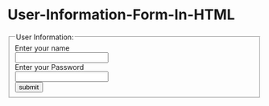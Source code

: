 # User-Information-Form-In-HTML
<form>  
     <fieldset>  
      <legend>User Information:</legend>  
    <label for="name">Enter your name</label><br>  
<input type="text" id="name" name="name"><br>  
<label for="pass">Enter your Password</label><br>  
<input type="Password" id="pass" name="pass"><br>  
<input type="submit" value="submit">  
</fieldset>
